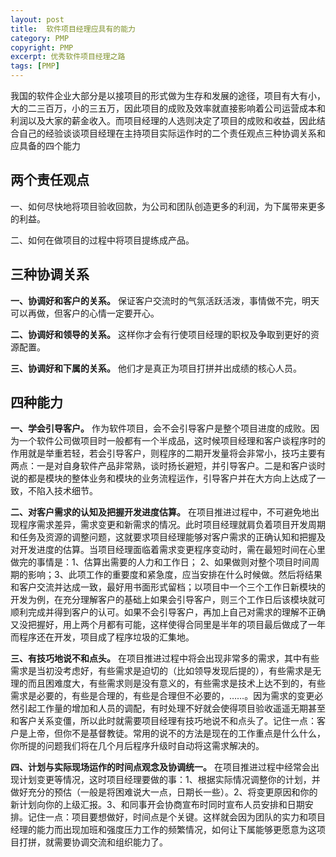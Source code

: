 ```yaml
---
layout: post
title:  软件项目经理应具有的能力
category: PMP
copyright: PMP
excerpt: 优秀软件项目经理之路
tags: [PMP]
---
```


我国的软件企业大部分是以接项目的形式做为生存和发展的途径，项目有大有小，大的二三百万，小的三五万，因此项目的成败及效率就直接影响着公司运营成本和利润以及大家的薪金收入。而项目经理的人选则决定了项目的成败和收益，因此结合自己的经验谈谈项目经理在主持项目实际运作时的二个责任观点三种协调关系和应具备的四个能力

## 两个责任观点
一、如何尽快地将项目验收回款，为公司和团队创造更多的利润，为下属带来更多的利益。

二、如何在做项目的过程中将项目提练成产品。

## 三种协调关系
**一、协调好和客户的关系。** 保证客户交流时的气氛活跃活泼，事情做不完，明天可以再做，但客户的心情一定要开心。

**二、协调好和领导的关系。** 这样你才会有行使项目经理的职权及争取到更好的资源配置。

**三、协调好和下属的关系。** 他们才是真正为项目打拼并出成绩的核心人员。

## 四种能力
**一、学会引导客户。** 作为软件项目，会不会引导客户是整个项目进度的成败。因为一个软件公司做项目时一般都有一个半成品，这时候项目经理和客户谈程序时的作用就是举重若轻，若会引导客户，则程序的二期开发量将会非常小，技巧主要有两点：一是对自身软件产品非常熟，谈时扬长避短，并引导客户。二是和客户谈时说的都是模块的整体业务和模块的业务流程运作，引导客户并在大方向上达成了一致，不陷入技术细节。

**二、对客户需求的认知及把握开发进度估算。** 在项目推进过程中，不可避免地出现程序需求差异，需求变更和新需求的情况。此时项目经理就肩负着项目开发周期和任务及资源的调整问题，这就要求项目经理能够对客户需求的正确认知和把握及对开发进度的估算。当项目经理面临着需求变更程序变动时，需在最短时间在心里做完的事情是：1、估算出需要的人力和工作日； 2、如果做则对整个项目时间周期的影响；3、此项工作的重要度和紧急度，应当安排在什么时候做。然后将结果和客户交流并达成一致，最好用书面形式留档；以项目中一个三个工作日新模块的开发为例，在充分理解客户的基础上如果会引导客户，则三个工作日后该模块就可顺利完成并得到客户的认可。如果不会引导客户，再加上自己对需求的理解不正确又没把握好，用上两个月都有可能，这样使得合同里是半年的项目最后做成了一年而程序还在开发，项目成了程序垃圾的汇集地。

**三、有技巧地说不和点头。** 在项目推进过程中将会出现非常多的需求，其中有些需求是当初没考虑好，有些需求是迫切的（比如领导发现后提的），有些需求是无理的而且困难度大，有些需求则是没有意义的，有些需求是技术上达不到的，有些需求是必要的，有些是合理的，有些是合理但不必要的，……。因为需求的变更必然引起工作量的增加和人员的调配，有时处理不好就会使得项目验收遥遥无期甚至和客户关系变僵，所以此时就需要项目经理有技巧地说不和点头了。记住一点：客户是上帝，但你不是基督教徒。常用的说不的方法是现在的工作重点是什么什么，你所提的问题我们将在几个月后程序升级时自动将这需求解决的。

**四、计划与实际现场运作的时间点观念及协调统一。** 在项目推进过程中经常会出现计划变更等情况，这时项目经理要做的事：1、根据实际情况调整你的计划，并做好充分的预估（一般是将困难说大一点，日期长一些）。2、将变更原因和你的新计划向你的上级汇报。3、和同事开会协商宣布时同时宣布人员安排和日期安排。记住一点：项目要想做好，时间点是个关键。这样就会因为团队的实力和项目经理的能力而出现加班和强度压力工作的频繁情况，如何让下属能够更愿意为这项目打拼，就需要协调交流和组织能力了。